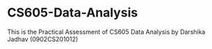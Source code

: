 # CS605-Data-Analysis
 This is the Practical Assessment of CS605 Data Analysis by Darshika Jadhav (0902CS201012)
